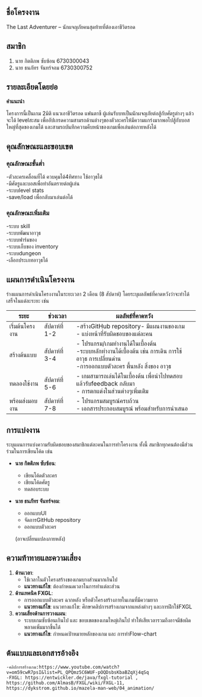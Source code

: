 
## ชื่อโครงงาน

The Last Adventurer – นักผจญภัยคนสุดท้ายที่ต้องเอาชีวิตรอด
## สมาชิก

1. นาย กิตติภพ ซับซ้อน 6730300043
2. นาย ธนภัทร จันทร์จอม 6730300752

## รายละเอียดโดยย่อ

**คำแนะนำ**

โครงการนี้เป็นเกม 2มิติ แนวเอาชีวิตรอด แฟนตาซี ผู้เล่นรับบทเป็นนักผจญภัยต่อสู้กับศัตรูต่างๆ แล้วจะได้ levelสะสม เพื่ออัปเกรดความสามรถด้านต่างๆของตัวละครให้มีความแกร่งมากพอไปสู้กับบอสใหญ่ที่สุดของเกมได้ และสามรถบันทึกความคืบหน้าของเกมเพื่อเล่นต่อภายหลังได้

## คุณลักษณะและขอบเขต

### คุณลักษณะขั้นต่ำ

-ตัวละครเคลื่อนที่ได้ ควบคุมได้4ทิศทาง ใช้อาวุธได้ <br>
-มีศัตรูและบอสเพื่อทำอันตรายต่อผู้เล่น<br>
-ระบบlevel stats<br>
-save/load เพื่อกลับมาเล่นต่อได้<br>


### คุณลักษณะเพิ่มเติม

-ระบบ skill<br>
-ระบบพัฒนาอาวุธ<br>
-ระบบฟาร์มของ<br>
-ระบบเก็บของ inventory<br>
-ระบบdungeon<br>
-เลือกประเภทอาวุธได้<br>


## แผนการดำเนินโครงงาน

ร่างแผนการดำเนินโครงงานในระยะเวลา 2 เดือน (8 สัปดาห์) โดยระบุผลลัพธ์ที่คาดหวังว่าจะทำได้เสร็จในแต่ละระยะ เช่น

| **ระยะ**        | **ช่วงเวลา**   | **ผลลัพธ์ที่คาดหวัง**                                                                            |
| --------------- | -------------- | ------------------------------------------------------------------------------------------------ |
| เริ่มต้นโครงงาน | สัปดาห์ที่ 1-2 | -สร้างGitHub repository- มีแผนงานของเกม<br>- แบ่งหน้าที่รับผิดชอบของแต่ละคน |
| สร้างต้นแบบ     | สัปดาห์ที่ 3-4 | - โปรแกรม/เกมทำงานได้ในเบื้องต้น<br> -ระบบหลักทำงานได้เบื้องต้น เช่น การเดิน การใช้อาวุธ การเปลี่ยนด่าน<br> -การออกแบบตัวละคร พื้นหลัง สิ่งของ อาวุธ                 |
| ทดลองใช้งาน     | สัปดาห์ที่ 5-6 | - เกมสามารถเล่นได้ในเบื้องต้น เพื่อนำไปทดสอบ แล้วรับfeedback กลับมา<br>- การตกแต่งในส่วนต่างๆเพิ่มเติม          |
| พร้อมส่งมอบงาน  | สัปดาห์ที่ 7-8 | - โปรแกรมสมบูรณ์ครบถ้วน<br>- เอกสารประกอบสมบูรณ์ พร้อมสำหรับการนำเสนอ          |


## การแบ่งงาน

ระบุแผนการแบ่งความรับผิดชอบของสมาชิกแต่ละคนในการทำโครงงาน ทั้งนี้ สมาชิกทุกคนต้องมีส่วนร่วมในการเขียนโค้ด เช่น

- **นาย กิตติภพ ซับซ้อน**:
	- เขียนโค้ดตัวละคร 
	- เขียนโค้ดศัตรู
	- ทดสอบระบบ
- **นาย ธนภัทร จันทร์จอม**:
	- ออกแบบUI
	- จัดการGitHub repository
	- ออกแบบตัวละคร

    (อาจเปลี่ยนแปลงภายหลัง)

## ความท้าทายและความเสี่ยง


1. **ด้านเวลา**:
    - ใช้เวลาในตัวโครงสร้างของเกมบางส่วนมากเกินไป
    - **แนวทางแก้ไข**: ต้องกำหนดเวลาในการทำแต่ละส่วน
2. **ด้านเทคนิค FXGL**:
    - การออกแบบตัวละคร ฉากหลัง หรือตัวโครงสร้างภายในเกมที่มีความยาก
    - **แนวทางแก้ไข**: แนวทางแก้ไข: ศึกษาคลิปการสร้างเกมจากแหล่งต่างๆ และการฝึกใช้FXGL
3. **ความเสี่ยงด้านการวางแผน**:
    - ระบบเกมซับซ้อนเกินไป และ ขอบเขตของเกมใหญ่เกินไป ทำให้เสียเวลารวมถึงอาจมีข้อผิดพลาดเพิ่มมากขึ้นได้
    - **แนวทางแก้ไข**: กำหนดเป้าหมายหลักของเกม และ การทำFlow-chart

## ต้นแบบและเอกสารอ้างอิง
    -คลิปการสร้างเกม:https://www.youtube.com/watch?v=om59cwR7psI&list=PL_QPQmz5C6WUF-pOQDsbsKbaBZqXj4qSq
    -FXGL: https://entwickler.de/java/fxgl-tutorial , https://github.com/AlmasB/FXGL/wiki/FXGL-11, https://dykstrom.github.io/mazela-man-web/04_animation/

